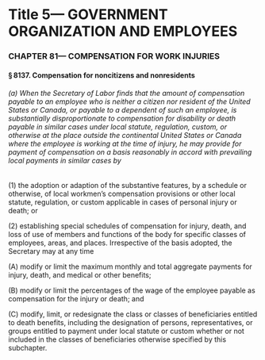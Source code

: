 
# Title 5— GOVERNMENT ORGANIZATION AND EMPLOYEES
### CHAPTER 81— COMPENSATION FOR WORK INJURIES
#### § 8137. Compensation for noncitizens and nonresidents
###### (a) When the Secretary of Labor finds that the amount of compensation payable to an employee who is neither a citizen nor resident of the United States or Canada, or payable to a dependent of such an employee, is substantially disproportionate to compensation for disability or death payable in similar cases under local statute, regulation, custom, or otherwise at the place outside the continental United States or Canada where the employee is working at the time of injury, he may provide for payment of compensation on a basis reasonably in accord with prevailing local payments in similar cases by

(1) the adoption or adaption of the substantive features, by a schedule or otherwise, of local workmen’s compensation provisions or other local statute, regulation, or custom applicable in cases of personal injury or death; or

(2) establishing special schedules of compensation for injury, death, and loss of use of members and functions of the body for specific classes of employees, areas, and places. Irrespective of the basis adopted, the Secretary may at any time

(A) modify or limit the maximum monthly and total aggregate payments for injury, death, and medical or other benefits;

(B) modify or limit the percentages of the wage of the employee payable as compensation for the injury or death; and

(C) modify, limit, or redesignate the class or classes of beneficiaries entitled to death benefits, including the designation of persons, representatives, or groups entitled to payment under local statute or custom whether or not included in the classes of beneficiaries otherwise specified by this subchapter.
